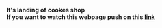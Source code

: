 **It's landing of cookes shop**\
**If you want to watch this webpage push on this [link](https://victorkhal.github.io/cookies/)**
